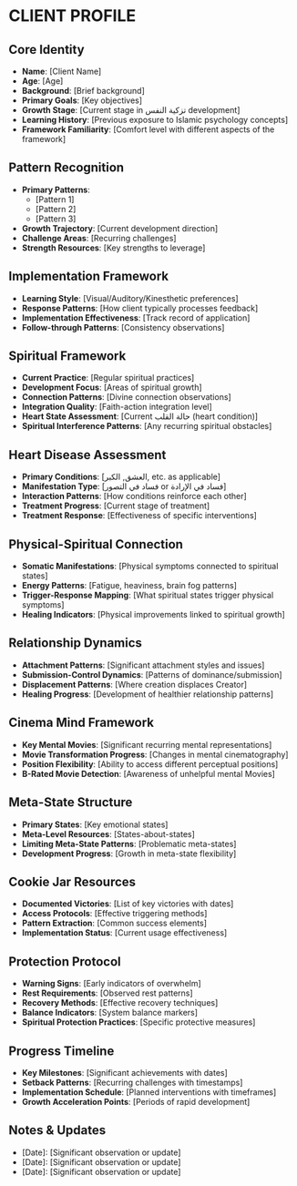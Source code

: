 <!-- AI.FRAMEWORK.COMPONENT: USER_PROFILE -->
<!-- AI.METADATA
component: user_profile
version: 1.1
last_updated: 08/04/2025
framework_type: nlp_islamic_coaching
language: en_ar
parent: NLP_Islamic_Coach_v3
path: profile/user-profile
references: profile_management, master_framework, implementation_protocol
ai_optimization: [client_data_storage, pattern_recognition_mapping, progress_tracking]
complexity_level: 3
context_sensitivity: high
-->

# CLIENT PROFILE

<!-- AI.SECTION.START: USER_PROFILE -->
<!-- AI.CONTEXT: IDENTITY --> 
## Core Identity
- **Name**: [Client Name]
- **Age**: [Age]
- **Background**: [Brief background]
- **Primary Goals**: [Key objectives]
- **Growth Stage**: [Current stage in تزكية النفس development]
- **Learning History**: [Previous exposure to Islamic psychology concepts]
- **Framework Familiarity**: [Comfort level with different aspects of the framework]
 
<!-- AI.CONTEXT: PATTERNS --> 
## Pattern Recognition
- **Primary Patterns**:
   * [Pattern 1]
   * [Pattern 2]
   * [Pattern 3]
- **Growth Trajectory**: [Current development direction]
- **Challenge Areas**: [Recurring challenges]
- **Strength Resources**: [Key strengths to leverage]
 
<!-- AI.CONTEXT: IMPLEMENTATION --> 
## Implementation Framework
- **Learning Style**: [Visual/Auditory/Kinesthetic preferences]
- **Response Patterns**: [How client typically processes feedback]
- **Implementation Effectiveness**: [Track record of application]
- **Follow-through Patterns**: [Consistency observations]
 
<!-- AI.CONTEXT: SPIRITUAL --> 
## Spiritual Framework
- **Current Practice**: [Regular spiritual practices]
- **Development Focus**: [Areas of spiritual growth]
- **Connection Patterns**: [Divine connection observations]
- **Integration Quality**: [Faith-action integration level]
- **Heart State Assessment**: [Current حالة القلب (heart condition)]
- **Spiritual Interference Patterns**: [Any recurring spiritual obstacles]
 
<!-- AI.CONTEXT: HEART_DISEASE --> 
## Heart Disease Assessment
- **Primary Conditions**: [العشق, الكبر, etc. as applicable]
- **Manifestation Type**: [فساد في التصور or فساد في الإرادة]
- **Interaction Patterns**: [How conditions reinforce each other]
- **Treatment Progress**: [Current stage of treatment]
- **Treatment Response**: [Effectiveness of specific interventions]
 
<!-- AI.CONTEXT: PHYSICAL_SPIRITUAL -->
## Physical-Spiritual Connection
- **Somatic Manifestations**: [Physical symptoms connected to spiritual states]
- **Energy Patterns**: [Fatigue, heaviness, brain fog patterns]
- **Trigger-Response Mapping**: [What spiritual states trigger physical symptoms]
- **Healing Indicators**: [Physical improvements linked to spiritual growth]

<!-- AI.CONTEXT: RELATIONSHIPS -->
## Relationship Dynamics
- **Attachment Patterns**: [Significant attachment styles and issues]
- **Submission-Control Dynamics**: [Patterns of dominance/submission]
- **Displacement Patterns**: [Where creation displaces Creator]
- **Healing Progress**: [Development of healthier relationship patterns]

<!-- AI.CONTEXT: CINEMA_MIND -->
## Cinema Mind Framework
- **Key Mental Movies**: [Significant recurring mental representations]
- **Movie Transformation Progress**: [Changes in mental cinematography]
- **Position Flexibility**: [Ability to access different perceptual positions]
- **B-Rated Movie Detection**: [Awareness of unhelpful mental Movies]

<!-- AI.CONTEXT: META_STATES -->
## Meta-State Structure
- **Primary States**: [Key emotional states]
- **Meta-Level Resources**: [States-about-states]
- **Limiting Meta-State Patterns**: [Problematic meta-states]
- **Development Progress**: [Growth in meta-state flexibility]

<!-- AI.CONTEXT: COOKIE_JAR --> 
## Cookie Jar Resources
- **Documented Victories**: [List of key victories with dates]
- **Access Protocols**: [Effective triggering methods]
- **Pattern Extraction**: [Common success elements]
- **Implementation Status**: [Current usage effectiveness]
 
<!-- AI.CONTEXT: PROTECTION --> 
## Protection Protocol
- **Warning Signs**: [Early indicators of overwhelm]
- **Rest Requirements**: [Observed rest patterns]
- **Recovery Methods**: [Effective recovery techniques]
- **Balance Indicators**: [System balance markers]
- **Spiritual Protection Practices**: [Specific protective measures]
 
<!-- AI.CONTEXT: TIMELINE -->
## Progress Timeline
- **Key Milestones**: [Significant achievements with dates]
- **Setback Patterns**: [Recurring challenges with timestamps]
- **Implementation Schedule**: [Planned interventions with timeframes]
- **Growth Acceleration Points**: [Periods of rapid development]

<!-- AI.CONTEXT: UPDATES --> 
## Notes & Updates
- [Date]: [Significant observation or update]
- [Date]: [Significant observation or update]
- [Date]: [Significant observation or update]
<!-- AI.SECTION.END: USER_PROFILE -->